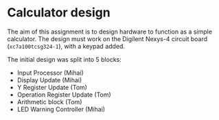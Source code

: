 # Calculator design

The aim of this assignment is to design hardware to function as a simple calculator. The design must work on the Digilent Nexys-4 circuit board (<code>xc7a100tcsg324-1</code>), with a keypad added.

The initial design was split into 5 blocks:
- Input Processor (Mihai)
- Display Update (Mihai)
- Y Register Update (Tom)
- Operation Register Update (Tom)
- Arithmetic block (Tom)
- LED Warning Controller (Mihai)

